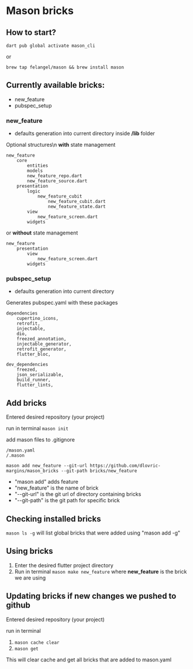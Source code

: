 # Mason bricks

## How to start?
```
dart pub global activate mason_cli
```
or
```
brew tap felangel/mason && brew install mason
```



## Currently available bricks:
- new_feature
- pubspec_setup

### new_feature
- defaults generation into current directory inside **/lib** folder

Optional structures\n
**with** state management
```
new_feature
    core
        entities
        models
        new_feature_repo.dart
        new_feature_source.dart
    presentation
        logic
            new_feature_cubit
                new_feature_cubit.dart
                new_feature_state.dart 
        view
            new_feature_screen.dart
        widgets
```
or **without** state management
```
new_feature
    presentation
        view
            new_feature_screen.dart
        widgets
```

### pubspec_setup
- defaults generation into current directory

Generates pubspec.yaml with these packages
```
dependencies
    cupertino_icons,
    retrofit,
    injectable,
    dio,
    freezed_annotation,
    injectable_generator,
    retrofit_generator,
    flutter_bloc,

dev_dependencies
    freezed,
    json_serializable,
    build_runner,
    flutter_lints,
```



## Add bricks

Entered desired repository (your project)

run in terminal ``mason init``

add mason files to .gitignore
```
/mason.yaml
/.mason
```

```
mason add new_feature --git-url https://github.com/dlovric-margins/mason_bricks --git-path bricks/new_feature
```
- "mason add" adds feature
- "new_feature" is the name of brick
- "--git-url" is the git url of directory containing bricks
- "--git-path" is the git path for specific brick




## Checking installed bricks
```mason ls -g``` will list global bricks that were added using "mason add -g"




## Using bricks
1. Enter the desired flutter project directory
2. Run in terminal ``mason make new_feature`` where **new_feature** is the brick we are using


## Updating bricks if new changes we pushed to github

Entered desired repository (your project)

run in terminal
1. ``mason cache clear``
2. ``mason get``

This will clear cache and get all bricks that are added to mason.yaml